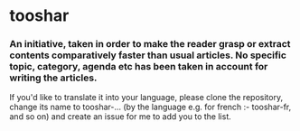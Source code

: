 # tooshar
### An initiative, taken in order to make the reader grasp or extract contents comparatively faster than usual articles. No specific topic, category, agenda etc has been taken in account for writing the articles.

If you'd like to translate it into your language, please clone the repository, change its name to tooshar-... (by the language e.g. for french :- tooshar-fr, and so on) and create an issue for me to add you to the list.
